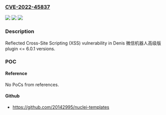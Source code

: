 ### [CVE-2022-45837](https://cve.mitre.org/cgi-bin/cvename.cgi?name=CVE-2022-45837)
![](https://img.shields.io/static/v1?label=Product&message=%E5%BE%AE%E4%BF%A1%E6%9C%BA%E5%99%A8%E4%BA%BA%E9%AB%98%E7%BA%A7%E7%89%88&color=blue)
![](https://img.shields.io/static/v1?label=Version&message=n%2Fa%3C%3D%206.0.1%20&color=brighgreen)
![](https://img.shields.io/static/v1?label=Vulnerability&message=CWE-79%20Improper%20Neutralization%20of%20Input%20During%20Web%20Page%20Generation%20('Cross-site%20Scripting')&color=brighgreen)

### Description

Reflected Cross-Site Scripting (XSS) vulnerability in Denis 微信机器人高级版 plugin <= 6.0.1 versions.

### POC

#### Reference
No PoCs from references.

#### Github
- https://github.com/20142995/nuclei-templates

